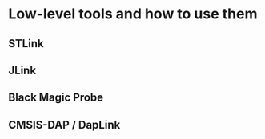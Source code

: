 # Low-level tools and how to use them

## STLink

## JLink

## Black Magic Probe

## CMSIS-DAP / DapLink
